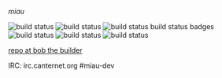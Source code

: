 *miau*

![build status](http://bob.ajitek.net/r/miau/badge.png)
![build status](http://bob.ajitek.net/r/miau/badge.png)
![build status](http://bob.ajitek.net/r/miau/badge.png)
build status badges
![build status](http://bob.ajitek.net/r/miau/badge.png)
![build status](http://bob.ajitek.net/r/miau/badge.png)
![build status](http://bob.ajitek.net/r/miau/badge.png)

[repo at bob the builder](http://bob.ajitek.net/r/miau)

IRC: irc.canternet.org #miau-dev
